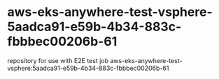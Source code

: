 # aws-eks-anywhere-test-vsphere-5aadca91-e59b-4b34-883c-fbbbec00206b-61
repository for use with E2E test job aws-eks-anywhere-test-vsphere:5aadca91-e59b-4b34-883c-fbbbec00206b-61
